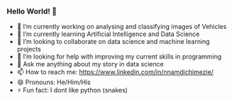 ### Hello World! 👋
- 🔭 I’m currently working on analysing and classifying images of Vehicles
- 🌱 I’m currently learning Artificial Intelligence and Data Science
- 👯 I’m looking to collaborate on data science and machine learning projects
- 🤔 I’m looking for help with improving my current skills in programming
- 💬 Ask me anything about my story in data science
- 📫 How to reach me: https://www.linkedin.com/in/nnamdichimezie/
- 😄 Pronouns: He/Him/His
- ⚡ Fun fact: I dont like python (snakes)

